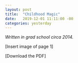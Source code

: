 ```yaml
---
layout: post
title:  "Childhood Magic"
date:   2019-12-01 11:11:00 -00
categories: yesterday
---
```

*Written in grad school circa 2014.*

[Insert image of page 1]

[Download the PDF]
